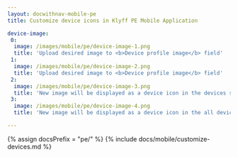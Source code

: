 ```yaml
---
layout: docwithnav-mobile-pe
title: Customize device icons in Klyff PE Mobile Application

device-image:
 0:
  image: /images/mobile/pe/device-image-1.png
  title: 'Upload desired image to <b>Device profile image</b> field'
 1:
  image: /images/mobile/pe/device-image-2.png
  title: 'Upload desired image to <b>Device profile image</b> field'
 2:
  image: /images/mobile/pe/device-image-3.png
  title: 'New image will be displayed as a device icon in the devices screen instead of default placeholder'
 3:
  image: /images/mobile/pe/device-image-4.png
  title: 'New image will be displayed as a device icon in the all devices screen instead of default placeholder'

---
```


{% assign docsPrefix = "pe/" %}
{% include docs/mobile/customize-devices.md %}
